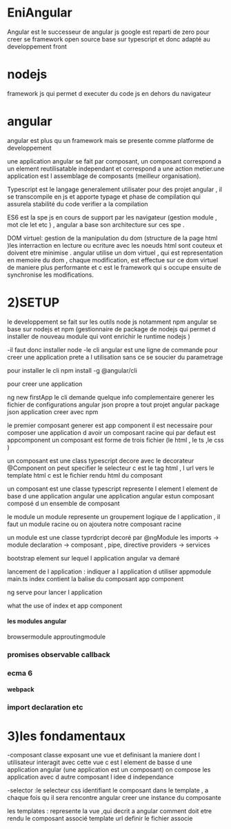 # EniAngular

Angular est le successeur de angular js
google est reparti de zero pour creer se framework open source base sur typescript
et donc adapté au developpement front 


# nodejs
framework js qui permet d executer du code js en dehors du navigateur

# angular
angular est plus qu un framework mais se presente comme platforme de developpement

une application angular se fait par composant, un composant correspond a un element reutilisatable independant et correspond a une action metier.une application est l assemblage de composants (meilleur organisation).

Typescript est le langage generalement utilisater pour des projet angular , il se transcompile en js 
et apporte typage et phase de compilation qui assurela stabilité du code verifier a la compilation

ES6 est la spe js en cours de support par les navigateur (gestion module , mot cle let etc ) , angular 
a base son architecture sur ces spe .

DOM virtuel:
gestion de la manipulation du dom (structure de la page html )les interraction en lecture ou ecriture avec
les noeuds html sont couteux et doivent etre minimise .
angular utilise un dom virtuel , qui est representation en memoire du dom , chaque modification, est effectue sur ce dom virtuel de maniere plus performante et c est le framework qui s occupe ensuite de synchronise les modifications.




# 2)SETUP

le developpement se fait sur les outils node js notamment npm
angular se base sur nodejs et npm (gestionnaire de package de nodejs qui permet d installer de nouveau module qui vont enrichir le runtime nodejs )

-il faut donc installer node 
-le cli angular est une ligne de commande pour creer une application prete a l utilisation sans ce se soucier du parametrage 

pour installer le cli
npm install -g @angular/cli

pour creer une application

ng new firstApp
le cli demande quelque info complementaire 
generer les fichier de configurations
angular json propre a tout projet angular
package json application creer avec npm


le premier composant generer est app component
il est necessaire pour composer une application d avoir un composant racine qui par defaut est appcomponent
un composant est forme de trois fichier (le html , le ts ,le css )

un composant est une class typescript decore avec le decorateur @Component
on peut specifier le selecteur c est le tag html , l url vers le template html c est le fichier rendu html du composant

un composant est une classe typescript represente l element  l element de base d une application angular 
une application angular estun composant composé d un ensemble de composant


le module
un module represente un groupement logique de l application , il faut un module racine ou on ajoutera notre composant racine

un module est une classe typrdcript decoré par @ngModule
les imports -> module
declaration -> composant , pipe, directive
providers -> services

bootstrap element sur lequel l application angular va demaré

lancement de l application : indiquer a l application d utiliser appmodule main.ts
index contient la balise du composant app component

ng serve pour lancer l application

what the use of index et app component


#### les modules angular ######
browsermodule 
approutingmodule

### promises observable callback

### ecma 6 

#### webpack

### import declaration etc

# 3)les fondamentaux

-composant
classe exposant une vue et definisant la maniere dont l utilisateur interagit avec cette vue 
c est l element de basse d une application angular (une application est un composant)
on compose les application avec d autre composant l idee d independance
  
-selector :le selecteur css identifiant le composant dans le template , a chaque fois qu il sera
rencontre angular creer une instance du composante

les templates : represente la vue ,qui decrit a angular comment doit etre rendu le composant associé 
template url definir le fichier associe